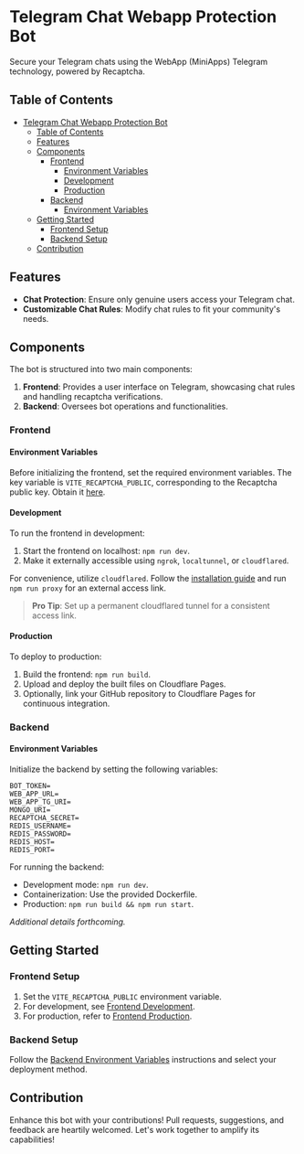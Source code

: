 # Telegram Chat Webapp Protection Bot

Secure your Telegram chats using the WebApp (MiniApps) Telegram technology, powered by Recaptcha.

## Table of Contents

- [Telegram Chat Webapp Protection Bot](#telegram-chat-webapp-protection-bot)
  - [Table of Contents](#table-of-contents)
  - [Features](#features)
  - [Components](#components)
    - [Frontend](#frontend)
      - [Environment Variables](#environment-variables)
      - [Development](#development)
      - [Production](#production)
    - [Backend](#backend)
      - [Environment Variables](#environment-variables-1)
  - [Getting Started](#getting-started)
    - [Frontend Setup](#frontend-setup)
    - [Backend Setup](#backend-setup)
  - [Contribution](#contribution)

## Features

- **Chat Protection**: Ensure only genuine users access your Telegram chat.
- **Customizable Chat Rules**: Modify chat rules to fit your community's needs.

## Components

The bot is structured into two main components:
1. **Frontend**: Provides a user interface on Telegram, showcasing chat rules and handling recaptcha verifications.
2. **Backend**: Oversees bot operations and functionalities.

### Frontend

#### Environment Variables

Before initializing the frontend, set the required environment variables. The key variable is `VITE_RECAPTCHA_PUBLIC`, corresponding to the Recaptcha public key. Obtain it [here](https://www.google.com/recaptcha/admin).

#### Development

To run the frontend in development:
1. Start the frontend on localhost: `npm run dev`.
2. Make it externally accessible using `ngrok`, `localtunnel`, or `cloudflared`.

For convenience, utilize `cloudflared`. Follow the [installation guide](https://developers.cloudflare.com/cloudflare-one/connections/connect-networks/downloads/) and run `npm run proxy` for an external access link.

> **Pro Tip**: Set up a permanent cloudflared tunnel for a consistent access link.

#### Production

To deploy to production:
1. Build the frontend: `npm run build`.
2. Upload and deploy the built files on Cloudflare Pages.
3. Optionally, link your GitHub repository to Cloudflare Pages for continuous integration.

### Backend

#### Environment Variables

Initialize the backend by setting the following variables:

```
BOT_TOKEN=
WEB_APP_URL=
WEB_APP_TG_URI=
MONGO_URI=
RECAPTCHA_SECRET=
REDIS_USERNAME=
REDIS_PASSWORD=
REDIS_HOST=
REDIS_PORT=
```

For running the backend:
- Development mode: `npm run dev`.
- Containerization: Use the provided Dockerfile.
- Production: `npm run build && npm run start`.

*Additional details forthcoming.*

## Getting Started

### Frontend Setup

1. Set the `VITE_RECAPTCHA_PUBLIC` environment variable.
2. For development, see [Frontend Development](#development).
3. For production, refer to [Frontend Production](#production).

### Backend Setup

Follow the [Backend Environment Variables](#backend) instructions and select your deployment method.

## Contribution

Enhance this bot with your contributions! Pull requests, suggestions, and feedback are heartily welcomed. Let's work together to amplify its capabilities!